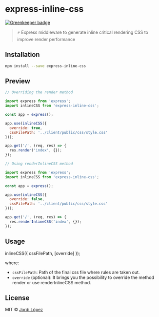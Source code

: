 # express-inline-css

[![Greenkeeper badge](https://badges.greenkeeper.io/jlopezxs/express-inline-css.svg)](https://greenkeeper.io/)
> :zap: Express middleware to generate inline critical rendering CSS to improve render performance

## Installation

```sh
npm install --save express-inline-css
```

## Preview
```js
// Overriding the render method

import express from 'express';
import inlineCSS from 'express-inline-css';

const app = express();

app.use(inlineCSS({
  override: true,
  cssFilePath: '../client/public/css/style.css'
}));

app.get('/', (req, res) => {
  res.render('index', {});
});

```

```js
// Using renderInlineCSS method

import express from 'express';
import inlineCSS from 'express-inline-css';

const app = express();

app.use(inlineCSS({
  override: false,
  cssFilePath: '../client/public/css/style.css'
}));

app.get('/', (req, res) => {
  res.renderInlineCSS('index', {});
});

```

## Usage

inlineCSS({ cssFilePath, [override] });
<!-- {.font-large} -->
where:

- `cssFilePath`: Path of the final css file where rules are taken out.
- `override` (optional): It brings you the possibility to override the method render or use renderInlineCSS method.

## License

MIT © [Jordi López](http://jlopezxs.github.io)
